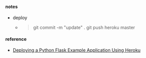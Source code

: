
#### notes 

* deploy  
    - > git commit -m "update" .
      > git push heroku master  

#### reference 
* [Deploying a Python Flask Example Application Using Heroku](https://realpython.com/flask-by-example-part-1-project-setup/#deploying-the-application-to-heroku)